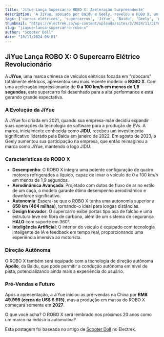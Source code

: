 ```yaml
---
title: 'JiYue Lança Supercarro ROBO X: Aceleração Surpreendente'
description: 'A JiYue, apoiada por Baidu e Geely, revelou o ROBO X, um supercarro elétrico que acelera de 0 a 100 km/h em menos de 1,9 segundos. Descubra suas características inovadoras!'
tags: ['carros elétricos', 'supercarros', 'JiYue', 'Baidu', 'Geely', 'notícias de veículos']
thumbnail: "https://electrek.co/wp-content/uploads/sites/3/2024/11/JiYue-ROBO-X-hero.jpg?quality=82&strip=all&w=1400"
slug: "jiayue-lanca-supercarro-robo-x"
author: "Scooter Doll"
date: "16/11/2024 06:01"
---
```


## JiYue Lança ROBO X: O Supercarro Elétrico Revolucionário

A **JiYue**, uma marca chinesa de veículos elétricos focada em "robocars" totalmente elétricos, apresentou seu mais recente modelo: o **ROBO X**. Com uma aceleração impressionante de **0 a 100 km/h em menos de 1,9 segundos**, este supercarro foi desenhado para a alta performance e está gerando grande expectativa.

### A Evolução da JiYue
A JiYue foi criada em 2021, quando sua empresa-mãe decidiu expandir suas operações da tecnologia de software para a produção de EVs. A marca, inicialmente conhecida como **JIDU**, recebeu um investimento significativo liderado pela Baidu em janeiro de 2022. Em agosto de 2023, a Geely aumentou sua participação na empresa, que então reimaginou a marca como JiYue, mantendo o logo JIDU.

### Características do ROBO X
- **Desempenho**: O ROBO X integra uma potente configuração de quatro motores refrigerados a líquido, capaz de levar o veículo de 0 a 100 km/h em menos de 1,9 segundos.
- **Aerodinâmica Avançada**: Projetado com dutos de fluxo de ar no estilo de um caça, o modelo garante ótimo desempenho aerodinâmico e downforce significativo.
- **Autonomia**: Espera-se que o ROBO X tenha uma autonomia superior a **650 km (404 milhas)**, tornando-o ideal para longas distâncias.
- **Design Inovador**: O supercarro exibe portas tipo asa de falcão e uma estrutura leve em fibra de carbono, além de um sistema de segurança **HALO** com suporte em 360°.
- **Inteligência Artificial**: O interior do veículo é equipado com tecnologia inteligente de IA e feedback em tempo real, proporcionando uma experiência imersiva ao motorista.

### Direção Autônoma
O ROBO X também será equipado com a tecnologia de direção autônoma **Apollo**, da Baidu, que pode permitir a condução autônoma em nível de pista, potencializando ainda mais a experiência do usuário.

### Pré-Vendas e Futuro
Após a apresentação, a JiYue iniciou as pré-vendas na China por **RMB 49.999 (cerca de US$ 6.915)**, mas a produção em massa do ROBO X começará somente em **2027**. 

O que você acha? O ROBO X será lembrado nos próximos 20 anos como um marco na indústria automotiva?

Esta postagem foi baseada no artigo de [Scooter Doll](https://electrek.co/2024/11/15/baidu-geely-jiyue-unveils-robo-x-ev-that-goes-0-100-km-h-under-1-9-sec/) no Electrek.